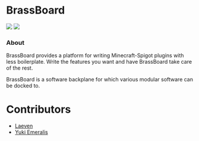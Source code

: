 # BrassBoard

![](https://img.shields.io/github/forks/Laevend/BrassBoard?style=for-the-badge) ![](https://img.shields.io/github/v/release/Laevend/BrassBoard?style=for-the-badge)

### About
BrassBoard provides a platform for writing Minecraft-Spigot plugins with less boilerplate.
Write the features you want and have BrassBoard take care of the rest.

BrassBoard is a software backplane for which various modular software can be docked to.

# Contributors
- [Laeven](https://github.com/Laevend)
- [Yuki Emeralis](https://github.com/YukiEmeralis/)
